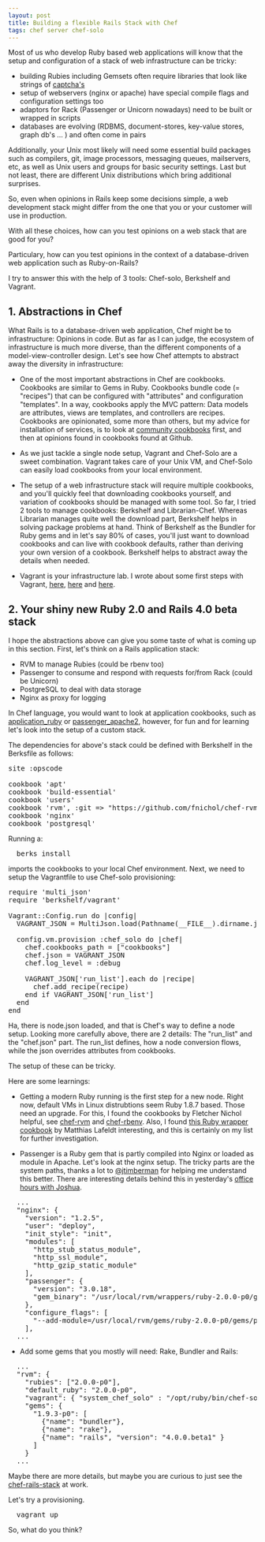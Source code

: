 ```yaml
---
layout: post
title: Building a flexible Rails Stack with Chef
tags: chef server chef-solo
---
```

Most of us who develop Ruby based web applications will know that the setup and configuration of a stack of web infrastructure can be tricky:

* building Rubies including Gemsets often require libraries that look like strings of [captcha's](http://en.wikipedia.org/wiki/CAPTCHA)
* setup of webservers (nginx or apache) have special compile flags and configuration settings too
* adaptors for Rack (Passenger or Unicorn nowadays) need to be built or wrapped in scripts
* databases are evolving (RDBMS, document-stores, key-value stores, graph db's ... ) and often come in pairs

Additionally, your Unix most likely will need some essential build packages such as compilers, git, image processors, messaging queues, mailservers, etc, as well as Unix users and groups for basic security settings. Last but not least, there are different Unix distributions which bring additional surprises. 

So, even when opinions in Rails keep some decisions simple, a web development stack might differ from the one that you or your customer will use in production.

With all these choices, how can you test opinions on a web stack that are good for you? 

Particulary, how can you test opinions in the context of a database-driven web application such as Ruby-on-Rails? 

I try to answer this with the help of 3 tools: Chef-solo, Berkshelf and Vagrant.

## 1. Abstractions in Chef

What Rails is to a database-driven web application, Chef might be to infrastructure: Opinions in code. But as far as I can judge, the ecosystem of infrastructure is much more diverse, than the different components of a model-view-controller design. Let's see how Chef attempts to abstract away the diversity in infrastructure:

* One of the most important abstractions in Chef are cookbooks. Cookbooks are similar to Gems in Ruby. Cookbooks bundle code (= "recipes") that can be configured with "attributes" and configuration "templates". In a way, cookbooks apply the MVC pattern: Data models are attributes, views are templates, and controllers are recipes. Cookbooks are opinionated, some more than others, but my advice for installation of services, is to look at [community cookbooks](http://community.opscode.com) first, and then at opinions found in cookbooks found at Github.

* As we just tackle a single node setup, Vagrant and Chef-Solo are a sweet combination. Vagrant takes care of your Unix VM, and Chef-Solo can easily load cookbooks from your local environment.

* The setup of a web infrastructure stack will require multiple cookbooks, and you'll quickly feel that downloading cookbooks yourself, and variation of cookbooks should be managed with some tool. So far, I tried 2 tools to manage cookbooks: Berkshelf and Librarian-Chef. Whereas Librarian manages quite well the download part, Berkshelf helps in solving package problems at hand. Think of Berkshelf as the Bundler for Ruby gems and in let's say 80% of cases, you'll just want to download cookbooks and can live with cookbook defaults, rather than deriving your own version of a cookbook. Berkshelf helps to abstract away the details when needed.

* Vagrant is your infrastructure lab. I wrote about some first steps with Vagrant, [here](http://thinkingonthinking.com/An-experiment-with-Vagrant-and-Neo4J/), [here](http://thinkingonthinking.com/building-a-Vagrant-base-box/) and [here](http://thinkingonthinking.com/minimum-nginx-node-with-librarian-chef/).

## 2. Your shiny new Ruby 2.0 and Rails 4.0 beta stack

I hope the abstractions above can give you some taste of what is coming up in this section. First, let's think on a Rails application stack:

* RVM to manage Rubies (could be rbenv too)
* Passenger to consume and respond with requests for/from Rack (could be Unicorn)
* PostgreSQL to deal with data storage
* Nginx as proxy for logging

In Chef language, you would want to look at application cookbooks, such as [application_ruby](http://community.opscode.com/cookbooks/application_ruby) or [passenger_apache2](http://community.opscode.com/cookbooks/passenger_apache2), however, for fun and for learning let's look into the setup of a custom stack.

The dependencies for above's stack could be defined with Berkshelf in the Berksfile as follows:

<pre>
site :opscode

cookbook 'apt'
cookbook 'build-essential'
cookbook 'users'
cookbook 'rvm', :git => "https://github.com/fnichol/chef-rvm"
cookbook 'nginx'
cookbook 'postgresql'
</pre>

Running a:

<pre>
  berks install
</pre>

imports the cookbooks to your local Chef environment. Next, we need to setup the Vagrantfile to use Chef-solo provisioning:

<pre>
require 'multi_json'
require 'berkshelf/vagrant'

Vagrant::Config.run do |config|
  VAGRANT_JSON = MultiJson.load(Pathname(__FILE__).dirname.join('.', 'node.json').read)

  config.vm.provision :chef_solo do |chef|
    chef.cookbooks_path = ["cookbooks"]
    chef.json = VAGRANT_JSON
    chef.log_level = :debug
  
    VAGRANT_JSON['run_list'].each do |recipe|
      chef.add_recipe(recipe)
    end if VAGRANT_JSON['run_list']
  end
end
</pre>

Ha, there is node.json loaded, and that is Chef's way to define a node setup. Looking more carefully above, there are 2 details: The "run_list" and the "chef.json" part. The run_list defines, how a node conversion flows, while the json overrides attributes from cookbooks. 

The setup of these can be tricky.

Here are some learnings:

* Getting a modern Ruby running is the first step for a new node. Right now, default VMs in Linux distrubtions seem Ruby 1.8.7 based. Those need an upgrade. For this, I found the cookbooks by Fletcher Nichol helpful, see [chef-rvm](https://github.com/fnichol/chef-rvm) and [chef-rbenv](https://github.com/fnichol/chef-rbenv). Also, I found [this Ruby wrapper cookbook](https://github.com/mlafeldt/ruby-cookbook) by Matthias Lafeldt interesting, and this is certainly on my list for further investigation.

* Passenger is a Ruby gem that is partly compiled into Nginx or loaded as module in Apache. Let's look at the nginx setup. The tricky parts are the system paths, thanks a lot to [@jtimberman](https://twitter.com/jtimberman) for helping me understand this better. There are interesting details behind this in yesterday's [office hours with Joshua](http://www.youtube.com/watch?v=ddMLvMvOUfg&feature=youtu.be).

<pre>
  ...
  "nginx": {
    "version": "1.2.5",
    "user": "deploy",
    "init_style": "init",
    "modules": [
      "http_stub_status_module",
      "http_ssl_module",
      "http_gzip_static_module"
    ],
    "passenger": {
      "version": "3.0.18",
      "gem_binary": "/usr/local/rvm/wrappers/ruby-2.0.0-p0/gem"
    },
    "configure_flags": [
      "--add-module=/usr/local/rvm/gems/ruby-2.0.0-p0/gems/passenger-3.0.18/ext/nginx"
    ],
  ...
</pre>


* Add some gems that you mostly will need: Rake, Bundler and Rails:

<pre>
  ...
  "rvm": {
    "rubies": ["2.0.0-p0"],
    "default_ruby": "2.0.0-p0",
    "vagrant": { "system_chef_solo" : "/opt/ruby/bin/chef-solo" },
    "gems": {
      "1.9.3-p0": [
        {"name": "bundler"},
        {"name": "rake"},
        {"name": "rails", "version": "4.0.0.beta1" }
      ]
    }
  ...
</pre>

Maybe there are more details, but maybe you are curious to just see the [chef-rails-stack](https://github.com/mulderp/chef-rails-stack/tree/rails4_stack) at work.

Let's try a provisioning.

<pre>
  vagrant up
</pre>


So, what do you think?




